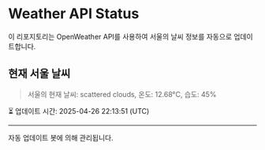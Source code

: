 
# Weather API Status

이 리포지토리는 OpenWeather API를 사용하여 서울의 날씨 정보를 자동으로 업데이트합니다.

## 현재 서울 날씨
> 서울의 현재 날씨: scattered clouds, 온도: 12.68°C, 습도: 45%

⏳ 업데이트 시간: 2025-04-26 22:13:51 (UTC)

---
자동 업데이트 봇에 의해 관리됩니다.
